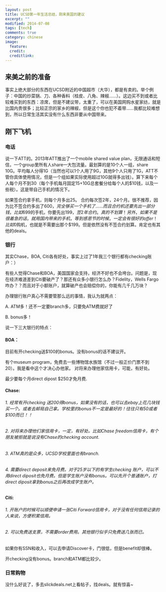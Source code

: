 ```yaml
---
layout: post
title: UCSD第一年生活总结，刚来美国的建议
excerpt: ""
modified: 2014-07-08
tags: [tech]
comments: true
category: chinese
image:
  feature: 
  credit: 
  creditlink: 
---
```

## 来美之前的准备

事实上绝大部分的东西在UCSD附近的中国超市（大华），都是有卖的。举个例子：中国的炒菜锅、刀、各种香料（桂皮、八角、辣椒……）。这边买不到或者比较难买到的东西：凉席，但是不建议带，太重了，可以在美国网购水星家纺，就是比国内贵很多；比较正宗的家乡的辣椒，但是这个你也犯不着带……我都比较难想到，所以日常生活其实没有什么东西非要从中国带来。

## 刚下飞机

### 电话

说一下ATT的。2013年ATT推出了一个mobile shared value plan，无限通话和短信，一个group里所有人share一大包流量。最划算的是10个人一组，share 10G。平均每人分得1G（当然也可以1个人用了9G，其他9个人只用了1G，ATT不管你具体使用情况，但是一个组如果实际使用超过10G就得多出钱）。算下来每个人每个月不到30（每个手机每月固定15+10G总套餐分给每个人的$10钱，以及一些税）。这是带自己手机的情况下。

如果签合约拿手机，则每个月多出25。 合约每次签2年，24个月。很不推荐，因为比不签合约多出了$600，完全够买一个手机了……而且合约机还要先出一部分钱，比如$699的手机，你要先出$199，签2年合约。真的不划算！
另外，如果不是很着急的话，就用国内带来的手机，等到感恩节的时候，一定会有很好的offer！比如$0购机，也就是不需要出那个$199。但是依然没有不签合约划算。肯定也有其他的deals。

### 银行

其实Chase，BOA, Citi各有好处，事实上过了1年我三个银行都有checking账户：）

有些人觉得Chase和BOA，美国国家会支持，经济不好也不会垮台。问题是，现在经济难道差到Citi要破产了？那还有众多小银行怎么办？Fidelity，Wells Fargo咋办？？而且对于小额账户，就算破产也会赔偿你的，你能有几千几万块？

办理银行账户真心不需要管那么远的事情，我认为就两点：

A. ATM多！还不一定要branch多，只要免ATM费就好了

B. bonus多！

说一下三大银行的特点：

#### BOA：

目前有开checking送$100的bonus。没有bonus的话不建议开。

有个museum program，免费去一些博物馆水族馆（不过一般正价门票不到20）。我是看中这个才决心办他家。
对将来办理他家信用卡，可能，有好处。

最少要每个月direct dipost $250才免月费.

#### Chase:

###### 1. 经常有开checking 送$200得bonus，如果没有的话，也可以去ebay上花几块钱买一个。或者去邮局自己拿。学校里的bonus不一定是最好的！往往只有$50或者$100而已！！

###### 2. 对将来办理他们家信用卡，一定，有好处。比如Chase freedom信用卡，有个朋友被拒就是说没有Chase的checking account.

###### 3. ATM真的是众多，UCSD学校里面也有branch.

###### 4. 需要direct deposit来免月费。对于25岁以下的有学生checking 账户，可以不用direct diposit也免月费。但是学生账户没有bonus。可以先开个普通账户，打direct diposit拿到bonus之后再改成学生账户。

#### Citi:

###### 1. 开账户的时候可以顺便申请一张Citi Forward信用卡，对于没有任何信用记录的人来说，方便积累信用。

###### 2. 可以免费送支票，不需要order费用。其他银行似乎只免费送几张而已。

   如果你有SSN和收入，可以去申请Discover卡，门很低，但是benefit却很棒。

开checking没有bonus。branch和ATM都比较少。

### 日常购物

没什么好说了，多去slickdeals.net上看帖子，找deals。就有惊喜~